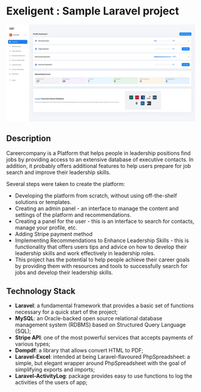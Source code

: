 # Exeligent : Sample Laravel project
<p align="center"><a><img src="https://github.com/Admiral-Studios/Exeligent/blob/main/public/images/main.jpg?raw=true" width="1920" alt="Main"></a></p>

## Description
Careercompany is a Platform that helps people in leadership positions find jobs by providing access to an extensive database of executive contacts. In addition, it probably offers additional features to help users prepare for job search and improve their leadership skills.

Several steps were taken to create the platform:
 - Developing the platform from scratch, without using off-the-shelf solutions or templates.
 - Creating an admin panel - an interface to manage the content and settings of the platform and recommendations.
 - Creating a panel for the user - this is an interface to search for contacts, manage your profile, etc.
 - Adding Stripe payment method
 - Implementing Recommendations to Enhance Leadership Skills - this is functionality that offers users tips and advice on how to develop their leadership skills and work effectively in leadership roles.
 - This project has the potential to help people achieve their career goals by providing them with resources and tools to successfully search for jobs and develop their leadership skills.

## Technology Stack

 - **Laravel**: a fundamental framework that provides a basic set of functions necessary for a quick start of the project;
 - **MySQL**: an Oracle-backed open source relational database management system (RDBMS) based on Structured Query Language (SQL);
 - **Stripe API**: one of the most powerful services that accepts payments of various types;
 - **Dompdf**: a library that allows convert HTML to PDF;
 - **Laravel-Excel**: intended at being Laravel-flavoured PhpSpreadsheet: a simple, but elegant wrapper around PhpSpreadsheet with the goal of simplifying exports and imports;
 - **Laravel-ActivityLog**: package provides easy to use functions to log the activities of the users of app;


